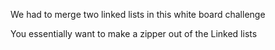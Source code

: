 We had to merge two linked lists in this white board challenge


You essentially want to make a zipper out of the Linked lists